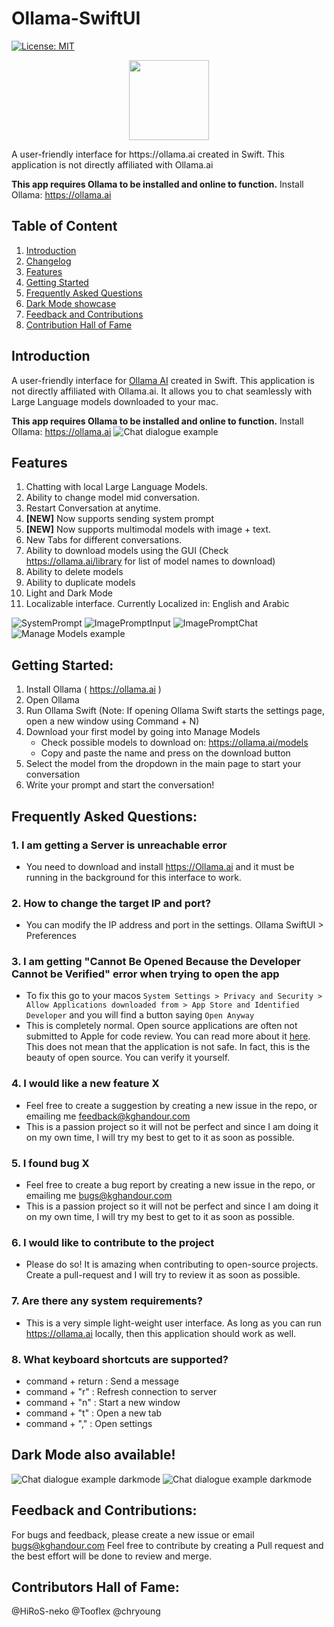 # Ollama-SwiftUI
[![License: MIT](https://img.shields.io/badge/License-MIT-yellow.svg)](https://opensource.org/licenses/MIT)

<p align="center">
    <img src="assets/images/OllamaSwift.svg" width="128">
</p>
A user-friendly interface for https://ollama.ai created in Swift. This application is not directly affiliated with Ollama.ai

**This app requires Ollama to be installed and online to function.** Install Ollama: https://ollama.ai

## Table of Content
1. [Introduction](#introduction)
2. [Changelog](CHANGELOG.md)
3. [Features](#features)
4. [Getting Started](#getting-started)
5. [Frequently Asked Questions](#frequently-asked-questions)
6. [Dark Mode showcase](#dark-mode-also-available)
7. [Feedback and Contributions](#feedback-and-contributions)
8. [Contribution Hall of Fame](#contributors-hall-of-fame)

## Introduction
A user-friendly interface for [Ollama AI](https://ollama.ai) created in Swift. This application is not directly affiliated with Ollama.ai. It allows you to chat seamlessly with Large Language models downloaded to your mac. 

**This app requires Ollama to be installed and online to function.** Install Ollama: https://ollama.ai
![Chat dialogue example](assets/images/LightMode1.png)


## Features
1. Chatting with local Large Language Models.
2. Ability to change model mid conversation.
3. Restart Conversation at anytime.
4. **[NEW]** Now supports sending system prompt
5. **[NEW]** Now supports multimodal models with image + text.
6. New Tabs for different conversations.
7. Ability to download models using the GUI (Check https://ollama.ai/library for list of model names to download)
8. Ability to delete models
9. Ability to duplicate models
10. Light and Dark Mode
11. Localizable interface. Currently Localized in: English and Arabic

![SystemPrompt](assets/images/SystemPrompt.png)
![ImagePromptInput](assets/images/ImagePrompt1.png)
![ImagePromptChat](assets/images/ImagePrompt2.png)
![Manage Models example](assets/images/LightMode2.png)

## Getting Started:
1. Install Ollama ( https://ollama.ai )
2. Open Ollama
3. Run Ollama Swift (Note: If opening Ollama Swift starts the settings page, open a new window using Command + N)
4. Download your first model by going into Manage Models
    - Check possible models to download on: https://ollama.ai/models
    - Copy and paste the name and press on the download button
5. Select the model from the dropdown in the main page to start your conversation
6. Write your prompt and start the conversation!

## Frequently Asked Questions:
### 1. I am getting a Server is unreachable error
- You need to download and install https://Ollama.ai and it must be running in the background for this interface to work.

### 2. How to change the target IP and port?
- You can modify the IP address and port in the settings. Ollama SwiftUI > Preferences

### 3. I am getting "Cannot Be Opened Because the Developer Cannot be Verified" error when trying to open the app
- To fix this go to your macos `System Settings > Privacy and Security > Allow Applications downloaded from > App Store and Identified Developer` and you will find a button saying `Open Anyway`
- This is completely normal. Open source applications are often not submitted to Apple for code review. You can read more about it [here](https://support.apple.com/en-gb/guide/mac-help/mh40616/mac). This does not mean that the application is not safe. In fact, this is the beauty of open source. You can verify it yourself. 

### 4. I would like a new feature X 
- Feel free to create a suggestion by creating a new issue in the repo, or emailing me feedback@kghandour.com 
- This is a passion project so it will not be perfect and since I am doing it on my own time, I will try my best to get to it as soon as possible.

### 5. I found bug X
- Feel free to create a bug report by creating a new issue in the repo, or emailing me bugs@kghandour.com 
- This is a passion project so it will not be perfect and since I am doing it on my own time, I will try my best to get to it as soon as possible.

### 6. I would like to contribute to the project
- Please do so! It is amazing when contributing to open-source projects. Create a pull-request and I will try to review it as soon as possible. 

### 7. Are there any system requirements?
- This is a very simple light-weight user interface. As long as you can run https://ollama.ai locally, then this application should work as well.

### 8. What keyboard shortcuts are supported?
- command + return : Send a message
- command + "r" : Refresh connection to server
- command + "n" : Start a new window
- command + "t" : Open a new tab
- command + "," : Open settings


## Dark Mode also available!
![Chat dialogue example darkmode](assets/images/DarkMode1.png)
![Chat dialogue example darkmode](assets/images/DarkMode2.png)

## Feedback and Contributions:
For bugs and feedback, please create a new issue or email bugs@kghandour.com 
Feel free to contribute by creating a Pull request and the best effort will be done to review and merge.

## Contributors Hall of Fame:
@HiRoS-neko
@Tooflex
@chryoung
